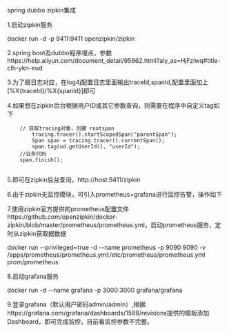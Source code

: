 spring dubbo zipkin集成

1.启动zipkin服务

docker run -d -p 9411:9411 openzipkin/zipkin

2.spring boot及dubbo程序埋点，参数https://help.aliyun.com/document_detail/95862.html?aly_as=HjFzlwq#title-clh-ykn-eud

3.为了跟日志对应，在log4j配置日志里面输出traceId,spanId,配置里面加上[%X{traceId}/%X{spanId}]即可

4.如果想在zipkin后台根据用户ID或其它参数查询，则需要在程序中自定义tag如下

```
    // 获取tracing对象，创建 rootspan
		tracing.tracer().startScopedSpan("parentSpan");
		Span span = tracing.tracer().currentSpan();
		span.tag(ud.getUserId(), "userId");
    //业务代码
    span.finish();
    
```

5.即可在zipkin后台查询，http://host:9411/zipkin

6.由于zipkin无监控模块，可引入prometheus+grafana进行监控告警，操作如下

7.使用zipkin官方提供的prometheus配置文件https://github.com/openzipkin/docker-zipkin/blob/master/prometheus/prometheus.yml，启动prometheus服务，定时从zipkin获取据数据

docker run --privileged=true -d --name prometheus -p 9090:9090 -v /apps/prometheus/prometheus.yml:/etc/prometheus/prometheus.yml prom/prometheus

8.启动grafana服务

docker run -d --name grafana -p 3000:3000 grafana/grafana

9.登录grafana（默认用户密码admin/admin）,根据https://grafana.com/grafana/dashboards/1598/revisions提供的模板添加Dashboard，即可完成监控，目前看监控参数不完整。
